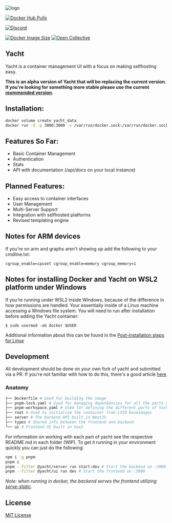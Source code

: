 ![logo](https://raw.githubusercontent.com/SelfhostedPro/Yacht/master/readme_media/Yacht_logo_1_dark.png "templates")

[![Docker Hub Pulls](https://img.shields.io/docker/pulls/selfhostedpro/yacht?color=%2341B883&label=Docker%20Pulls&logo=docker&logoColor=%2341B883&style=for-the-badge)](https://hub.docker.com/r/selfhostedpro/yacht)

[![Discord](https://img.shields.io/discord/709500370333859861.svg?color=%2341B883&labelColor=555555&logoColor=%2341B883&style=for-the-badge&label=Discord&logo=discord)](https://discord.gg/YWrKVTn "realtime support / chat with the community and the team.")

[![Docker Image Size](https://img.shields.io/docker/image-size/selfhostedpro/yacht/vue?color=%2341B883&label=Image%20Size&logo=docker&logoColor=%2341B883&style=for-the-badge)](https://hub.docker.com/r/selfhostedpro/yacht)
[![Open Collective](https://img.shields.io/opencollective/all/selfhostedpro.svg?color=%2341B883&logoColor=%2341B883&style=for-the-badge&label=Supporters&logo=open%20collective)](https://opencollective.com/selfhostedpro "please consider helping me by either donating or contributing")

## Yacht
Yacht is a container management UI with a focus on making selfhosting easy.

**This is an alpha version of Yacht that will be replacing the current version. If you're looking for something more stable please use the current [reommended version](https://github.com/SelfhostedPro/Yacht).**

## Installation:
```bash
docker volume create yacht_data
docker run -d -p 3000:3000 -v /var/run/docker.sock:/var/run/docker.sock -v /config:yacht_data --restart unless-stopped --name yacht ghcr.io/selfhostedpro/yacht-api:main
```

## Features So Far:
* Basic Container Management
* Authentication
* Stats
* API with documentation (/api/docs on your local instance)

## Planned Features:
* Easy access to container interfaces
* User Management
* Multi-Server Support
* Integration with selfhosted platforms
* Revised templating engine

## Notes for ARM devices
If you're on arm and graphs aren't showing up add the following to your cmdline.txt:
```
cgroup_enable=cpuset cgroup_enable=memory cgroup_memory=1
```

## Notes for installing Docker and Yacht on WSL2 platform under Windows
If you’re running under WSL2 inside Windows, because of the difference in how permissions are handled. Your essentially inside of a Linux machine accessing a Windows file system. You will need to run after installation before adding the Yacht container:
```
$ sudo usermod -aG docker $USER
```
Additional information about this can be found in the [Post-installation steps for Linux](https://docs.docker.com/engine/install/linux-postinstall/)

## Development
All development should be done on your own fork of yacht and submitted via a PR. If you're not familiar with how to do this, there's a good article [here](https://dev.to/codesphere/how-to-start-contributing-to-open-source-projects-on-github-534n)

### Anatomy
```bash
├── Dockerfile # Used for building the image
├── pnpm-lock.yaml # Used for managing dependancies for all the parts of Yacht
├── pnpm-workspace.yaml # Used for defining the different parts of Yacht
├── root # Used to initialize the container from LSIO baseimages
├── server # The backend API built in NestJS
├── types # Shared info between the frontend and backend
└── ui # Frontend UI built in Vue3
```

For information on working with each part of yacht see the respective README.md in each folder (WIP). To get it running in your environment quickly you can just do the following:
```bash
npm i -g pnpm
pnpm i
pnpm --filter @yacht/server run start:dev # Start the backend on :3000
pnpm --filter @yacht/ui run dev # Start the frontend on :5000
```
*Note: when running in docker, the backend serves the frontend utilizing [serve-static](https://docs.nestjs.com/recipes/serve-static).*

## License
[MIT License](LICENSE.md)
